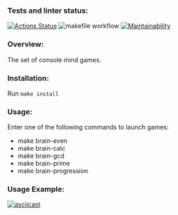 ### Tests and linter status:
[![Actions Status](https://github.com/A3a3eJlJl0/php-project-lvl1/workflows/hexlet-check/badge.svg)](https://github.com/A3a3eJlJl0/php-project-lvl1/actions) ![makefile workflow](https://github.com/A3a3eJlJl0/php-project-lvl1/actions/workflows/makefile.yml/badge.svg) [![Maintainability](https://api.codeclimate.com/v1/badges/a99a88d28ad37a79dbf6/maintainability)](https://codeclimate.com/github/codeclimate/codeclimate/maintainability)

### Overview:
The set of console mind games.

### Installation:
Run ```make install```

### Usage:
Enter one of the following commands to launch games:
- make brain-even
- make brain-calc
- make brain-gcd
- make brain-prime
- make brain-progression

### Usage Example:

[![asciicast](https://asciinema.org/a/Lbt62O1B0kkK3HzoBhflSr6Mn.svg)](https://asciinema.org/a/Lbt62O1B0kkK3HzoBhflSr6Mn)